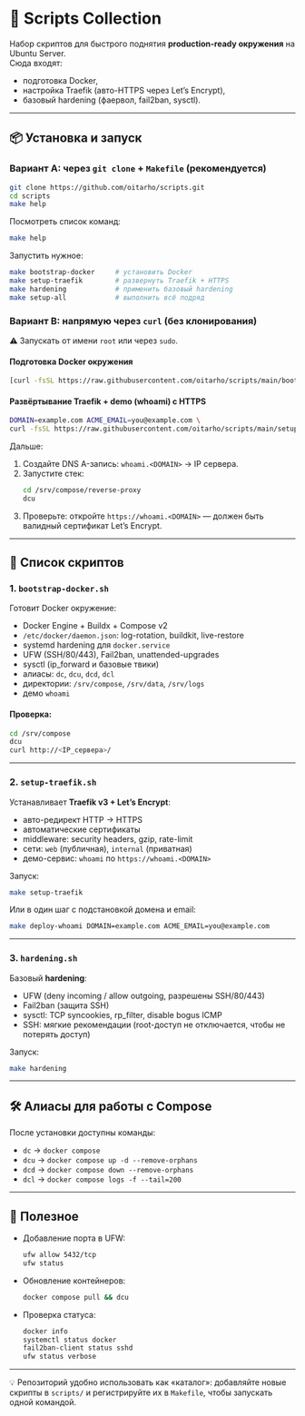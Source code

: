 # 🚀 Scripts Collection

Набор скриптов для быстрого поднятия **production-ready окружения** на Ubuntu Server.  
Сюда входят:
- подготовка Docker,
- настройка Traefik (авто-HTTPS через Let’s Encrypt),
- базовый hardening (фаервол, fail2ban, sysctl).

---

## 📦 Установка и запуск

### Вариант A: через `git clone` + `Makefile` (рекомендуется)
```bash
git clone https://github.com/oitarho/scripts.git
cd scripts
make help
```

Посмотреть список команд:
```bash
make help
```

Запустить нужное:
```bash
make bootstrap-docker     # установить Docker
make setup-traefik        # развернуть Traefik + HTTPS
make hardening            # применить базовый hardening
make setup-all            # выполнить всё подряд
```

### Вариант B: напрямую через `curl` (без клонирования)

⚠️ Запускать от имени `root` или через `sudo`.

#### Подготовка Docker окружения
```bash
[curl -fsSL https://raw.githubusercontent.com/oitarho/scripts/main/bootstrap-docker.sh | bash](https://raw.githubusercontent.com/oitarho/scripts/refs/heads/main/scripts/bootstrap-docker.sh)
```

#### Развёртывание Traefik + demo (whoami) с HTTPS
```bash
DOMAIN=example.com ACME_EMAIL=you@example.com \
curl -fsSL https://raw.githubusercontent.com/oitarho/scripts/main/setup-traefik.sh | bash
```

Дальше:
1. Создайте DNS A-запись: `whoami.<DOMAIN>` → IP сервера.  
2. Запустите стек:
   ```bash
   cd /srv/compose/reverse-proxy
   dcu
   ```
3. Проверьте: откройте `https://whoami.<DOMAIN>` — должен быть валидный сертификат Let’s Encrypt.

---

## 📜 Список скриптов

### 1. `bootstrap-docker.sh`
Готовит Docker окружение:
- Docker Engine + Buildx + Compose v2
- `/etc/docker/daemon.json`: log-rotation, buildkit, live-restore
- systemd hardening для `docker.service`
- UFW (SSH/80/443), Fail2ban, unattended-upgrades
- sysctl (ip_forward и базовые твики)
- алиасы: `dc`, `dcu`, `dcd`, `dcl`
- директории: `/srv/compose`, `/srv/data`, `/srv/logs`
- демо `whoami`

#### Проверка:
```bash
cd /srv/compose
dcu
curl http://<IP_сервера>/
```

---

### 2. `setup-traefik.sh`
Устанавливает **Traefik v3 + Let’s Encrypt**:
- авто-редирект HTTP → HTTPS
- автоматические сертификаты
- middleware: security headers, gzip, rate-limit
- сети: `web` (публичная), `internal` (приватная)
- демо-сервис: `whoami` по `https://whoami.<DOMAIN>`

Запуск:
```bash
make setup-traefik
```

Или в один шаг с подстановкой домена и email:
```bash
make deploy-whoami DOMAIN=example.com ACME_EMAIL=you@example.com
```

---

### 3. `hardening.sh`
Базовый **hardening**:
- UFW (deny incoming / allow outgoing, разрешены SSH/80/443)
- Fail2ban (защита SSH)
- sysctl: TCP syncookies, rp_filter, disable bogus ICMP
- SSH: мягкие рекомендации (root-доступ не отключается, чтобы не потерять доступ)

Запуск:
```bash
make hardening
```

---

## 🛠 Алиасы для работы с Compose

После установки доступны команды:
- `dc`  → `docker compose`
- `dcu` → `docker compose up -d --remove-orphans`
- `dcd` → `docker compose down --remove-orphans`
- `dcl` → `docker compose logs -f --tail=200`

---

## 📌 Полезное

- Добавление порта в UFW:
  ```bash
  ufw allow 5432/tcp
  ufw status
  ```

- Обновление контейнеров:
  ```bash
  docker compose pull && dcu
  ```

- Проверка статуса:
  ```bash
  docker info
  systemctl status docker
  fail2ban-client status sshd
  ufw status verbose
  ```

---

💡 Репозиторий удобно использовать как «каталог»: добавляйте новые скрипты в `scripts/` и регистрируйте их в `Makefile`, чтобы запускать одной командой.
